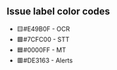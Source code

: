 ## Issue label color codes
- 🟨#E49B0F - OCR 
- 🟩#7CFC00 - STT 
- 🟦#0000FF - MT 
- 🟥#DE3163 - Alerts
